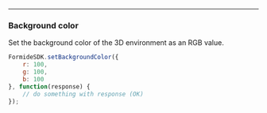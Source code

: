 ---
### Background color
Set the background color of the 3D environment as an RGB value.

``` js
FormideSDK.setBackgroundColor({
    r: 100,
    g: 100,
    b: 100
}, function(response) {
    // do something with response (OK)
});
```

